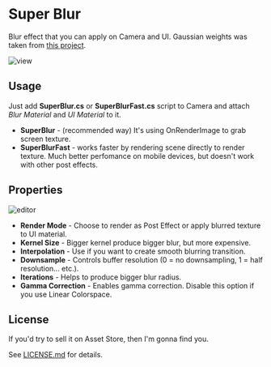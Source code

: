 Super Blur
==========

Blur effect that you can apply on Camera and UI. Gaussian weights was taken from [this project](https://github.com/Jam3/glsl-fast-gaussian-blur).

![view](http://i.imgur.com/4WO551O.png)

Usage
-----

Just add **SuperBlur.cs** or **SuperBlurFast.cs** script to Camera and attach *Blur Material* and *UI Material* to it.

- **SuperBlur** - (recommended way) It's using OnRenderImage to grab screen texture.
- **SuperBlurFast** - works faster by rendering scene directly to render texture. Much better perfomance on mobile devices, but doesn't work with other post effects.

Properties
----------

![editor](http://i.imgur.com/6ZiIcgq.png)

- **Render Mode** - Choose to render as Post Effect or apply blurred texture to UI material.
- **Kernel Size** - Bigger kernel produce bigger blur, but more expensive.
- **Interpolation** - Use if you want to create smooth blurring transition.
- **Downsample** - Controls buffer resolution (0 = no downsampling, 1 = half resolution... etc.).
- **Iterations** - Helps to produce bigger blur radius.
- **Gamma Correction** - Enables gamma correction. Disable this option if you use Linear Colorspace. 

License
-------

If you'd try to sell it on Asset Store, then I'm gonna find you.

See [LICENSE.md](LICENSE.md) for details.
